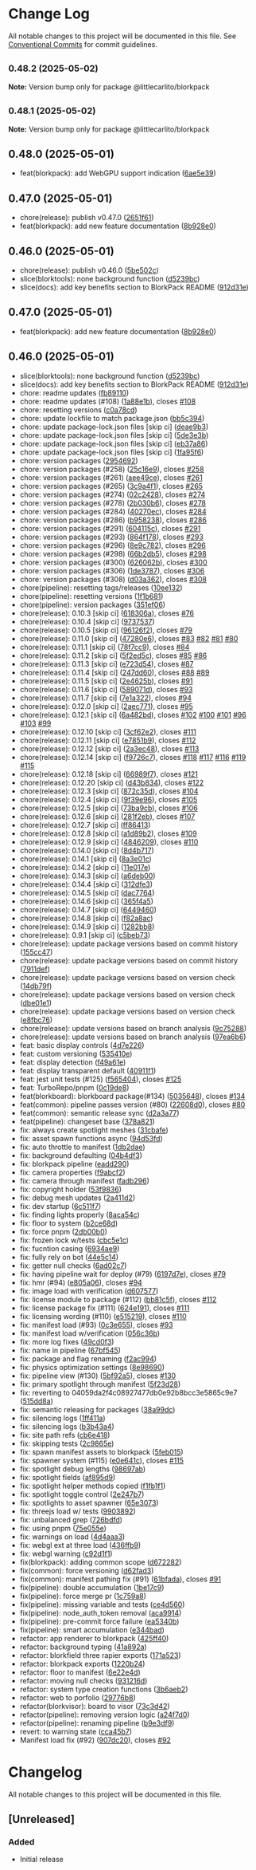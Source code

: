 # Change Log

All notable changes to this project will be documented in this file.
See [Conventional Commits](https://conventionalcommits.org) for commit guidelines.

## <small>0.48.2 (2025-05-02)</small>

**Note:** Version bump only for package @littlecarlito/blorkpack





## <small>0.48.1 (2025-05-02)</small>

**Note:** Version bump only for package @littlecarlito/blorkpack





## 0.48.0 (2025-05-01)

- feat(blorkpack): add WebGPU support indication ([6ae5e39](https://github.com/littlecarlito/threejs_site/commit/6ae5e39))

## 0.47.0 (2025-05-01)

- chore(release): publish v0.47.0 ([2651f61](https://github.com/littlecarlito/threejs_site/commit/2651f61))
- feat(blorkpack): add new feature documentation ([8b928e0](https://github.com/littlecarlito/threejs_site/commit/8b928e0))

## 0.46.0 (2025-05-01)

- chore(release): publish v0.46.0 ([5be502c](https://github.com/littlecarlito/threejs_site/commit/5be502c))
- slice(blorktools): none background function ([d5239bc](https://github.com/littlecarlito/threejs_site/commit/d5239bc))
- slice(docs): add key benefits section to BlorkPack README ([912d31e](https://github.com/littlecarlito/threejs_site/commit/912d31e))

## 0.47.0 (2025-05-01)

- feat(blorkpack): add new feature documentation ([8b928e0](https://github.com/littlecarlito/threejs_site/commit/8b928e0))

## 0.46.0 (2025-05-01)

- slice(blorktools): none background function ([d5239bc](https://github.com/littlecarlito/threejs_site/commit/d5239bc))
- slice(docs): add key benefits section to BlorkPack README ([912d31e](https://github.com/littlecarlito/threejs_site/commit/912d31e))
- chore: readme updates ([fb89110](https://github.com/littlecarlito/threejs_site/commit/fb89110))
- chore: readme updates (#108) ([1a88e1b](https://github.com/littlecarlito/threejs_site/commit/1a88e1b)), closes [#108](https://github.com/littlecarlito/threejs_site/issues/108)
- chore: resetting versions ([c0a78cd](https://github.com/littlecarlito/threejs_site/commit/c0a78cd))
- chore: update lockfile to match package.json ([bb5c394](https://github.com/littlecarlito/threejs_site/commit/bb5c394))
- chore: update package-lock.json files [skip ci] ([deae9b3](https://github.com/littlecarlito/threejs_site/commit/deae9b3))
- chore: update package-lock.json files [skip ci] ([5de3e3b](https://github.com/littlecarlito/threejs_site/commit/5de3e3b))
- chore: update package-lock.json files [skip ci] ([eb37a86](https://github.com/littlecarlito/threejs_site/commit/eb37a86))
- chore: update package-lock.json files [skip ci] ([1fa95f6](https://github.com/littlecarlito/threejs_site/commit/1fa95f6))
- chore: version packages ([2954692](https://github.com/littlecarlito/threejs_site/commit/2954692))
- chore: version packages (#258) ([25c16e9](https://github.com/littlecarlito/threejs_site/commit/25c16e9)), closes [#258](https://github.com/littlecarlito/threejs_site/issues/258)
- chore: version packages (#261) ([aee49ce](https://github.com/littlecarlito/threejs_site/commit/aee49ce)), closes [#261](https://github.com/littlecarlito/threejs_site/issues/261)
- chore: version packages (#265) ([3c9a4f1](https://github.com/littlecarlito/threejs_site/commit/3c9a4f1)), closes [#265](https://github.com/littlecarlito/threejs_site/issues/265)
- chore: version packages (#274) ([02c2428](https://github.com/littlecarlito/threejs_site/commit/02c2428)), closes [#274](https://github.com/littlecarlito/threejs_site/issues/274)
- chore: version packages (#278) ([2b030b6](https://github.com/littlecarlito/threejs_site/commit/2b030b6)), closes [#278](https://github.com/littlecarlito/threejs_site/issues/278)
- chore: version packages (#284) ([40270ec](https://github.com/littlecarlito/threejs_site/commit/40270ec)), closes [#284](https://github.com/littlecarlito/threejs_site/issues/284)
- chore: version packages (#286) ([b958238](https://github.com/littlecarlito/threejs_site/commit/b958238)), closes [#286](https://github.com/littlecarlito/threejs_site/issues/286)
- chore: version packages (#291) ([604115c](https://github.com/littlecarlito/threejs_site/commit/604115c)), closes [#291](https://github.com/littlecarlito/threejs_site/issues/291)
- chore: version packages (#293) ([864f178](https://github.com/littlecarlito/threejs_site/commit/864f178)), closes [#293](https://github.com/littlecarlito/threejs_site/issues/293)
- chore: version packages (#296) ([8e9c782](https://github.com/littlecarlito/threejs_site/commit/8e9c782)), closes [#296](https://github.com/littlecarlito/threejs_site/issues/296)
- chore: version packages (#298) ([66b2db5](https://github.com/littlecarlito/threejs_site/commit/66b2db5)), closes [#298](https://github.com/littlecarlito/threejs_site/issues/298)
- chore: version packages (#300) ([626062b](https://github.com/littlecarlito/threejs_site/commit/626062b)), closes [#300](https://github.com/littlecarlito/threejs_site/issues/300)
- chore: version packages (#306) ([1de3787](https://github.com/littlecarlito/threejs_site/commit/1de3787)), closes [#306](https://github.com/littlecarlito/threejs_site/issues/306)
- chore: version packages (#308) ([d03a362](https://github.com/littlecarlito/threejs_site/commit/d03a362)), closes [#308](https://github.com/littlecarlito/threejs_site/issues/308)
- chore(pipeline): resetting tags/releases ([10ee132](https://github.com/littlecarlito/threejs_site/commit/10ee132))
- chore(pipeline): resetting versions ([1f1b681](https://github.com/littlecarlito/threejs_site/commit/1f1b681))
- chore(pipeline): version packages ([351ef06](https://github.com/littlecarlito/threejs_site/commit/351ef06))
- chore(release): 0.10.3 [skip ci] ([618306a](https://github.com/littlecarlito/threejs_site/commit/618306a)), closes [#76](https://github.com/littlecarlito/threejs_site/issues/76)
- chore(release): 0.10.4 [skip ci] ([9737537](https://github.com/littlecarlito/threejs_site/commit/9737537))
- chore(release): 0.10.5 [skip ci] ([96126f2](https://github.com/littlecarlito/threejs_site/commit/96126f2)), closes [#79](https://github.com/littlecarlito/threejs_site/issues/79)
- chore(release): 0.11.0 [skip ci] ([47280e6](https://github.com/littlecarlito/threejs_site/commit/47280e6)), closes [#83](https://github.com/littlecarlito/threejs_site/issues/83) [#82](https://github.com/littlecarlito/threejs_site/issues/82) [#81](https://github.com/littlecarlito/threejs_site/issues/81) [#80](https://github.com/littlecarlito/threejs_site/issues/80)
- chore(release): 0.11.1 [skip ci] ([78f7cc9](https://github.com/littlecarlito/threejs_site/commit/78f7cc9)), closes [#84](https://github.com/littlecarlito/threejs_site/issues/84)
- chore(release): 0.11.2 [skip ci] ([5f2ed5c](https://github.com/littlecarlito/threejs_site/commit/5f2ed5c)), closes [#85](https://github.com/littlecarlito/threejs_site/issues/85) [#86](https://github.com/littlecarlito/threejs_site/issues/86)
- chore(release): 0.11.3 [skip ci] ([e723d54](https://github.com/littlecarlito/threejs_site/commit/e723d54)), closes [#87](https://github.com/littlecarlito/threejs_site/issues/87)
- chore(release): 0.11.4 [skip ci] ([247dd60](https://github.com/littlecarlito/threejs_site/commit/247dd60)), closes [#88](https://github.com/littlecarlito/threejs_site/issues/88) [#89](https://github.com/littlecarlito/threejs_site/issues/89)
- chore(release): 0.11.5 [skip ci] ([2e4625b](https://github.com/littlecarlito/threejs_site/commit/2e4625b)), closes [#91](https://github.com/littlecarlito/threejs_site/issues/91)
- chore(release): 0.11.6 [skip ci] ([589071d](https://github.com/littlecarlito/threejs_site/commit/589071d)), closes [#93](https://github.com/littlecarlito/threejs_site/issues/93)
- chore(release): 0.11.7 [skip ci] ([7e1a322](https://github.com/littlecarlito/threejs_site/commit/7e1a322)), closes [#94](https://github.com/littlecarlito/threejs_site/issues/94)
- chore(release): 0.12.0 [skip ci] ([2aec771](https://github.com/littlecarlito/threejs_site/commit/2aec771)), closes [#95](https://github.com/littlecarlito/threejs_site/issues/95)
- chore(release): 0.12.1 [skip ci] ([6a482bd](https://github.com/littlecarlito/threejs_site/commit/6a482bd)), closes [#102](https://github.com/littlecarlito/threejs_site/issues/102) [#100](https://github.com/littlecarlito/threejs_site/issues/100) [#101](https://github.com/littlecarlito/threejs_site/issues/101) [#96](https://github.com/littlecarlito/threejs_site/issues/96) [#103](https://github.com/littlecarlito/threejs_site/issues/103) [#99](https://github.com/littlecarlito/threejs_site/issues/99)
- chore(release): 0.12.10 [skip ci] ([3cf62e2](https://github.com/littlecarlito/threejs_site/commit/3cf62e2)), closes [#111](https://github.com/littlecarlito/threejs_site/issues/111)
- chore(release): 0.12.11 [skip ci] ([e7851b9](https://github.com/littlecarlito/threejs_site/commit/e7851b9)), closes [#112](https://github.com/littlecarlito/threejs_site/issues/112)
- chore(release): 0.12.12 [skip ci] ([2a3ec48](https://github.com/littlecarlito/threejs_site/commit/2a3ec48)), closes [#113](https://github.com/littlecarlito/threejs_site/issues/113)
- chore(release): 0.12.14 [skip ci] ([f9726c7](https://github.com/littlecarlito/threejs_site/commit/f9726c7)), closes [#118](https://github.com/littlecarlito/threejs_site/issues/118) [#117](https://github.com/littlecarlito/threejs_site/issues/117) [#116](https://github.com/littlecarlito/threejs_site/issues/116) [#119](https://github.com/littlecarlito/threejs_site/issues/119) [#115](https://github.com/littlecarlito/threejs_site/issues/115)
- chore(release): 0.12.18 [skip ci] ([66989f7](https://github.com/littlecarlito/threejs_site/commit/66989f7)), closes [#121](https://github.com/littlecarlito/threejs_site/issues/121)
- chore(release): 0.12.20 [skip ci] ([d43b834](https://github.com/littlecarlito/threejs_site/commit/d43b834)), closes [#122](https://github.com/littlecarlito/threejs_site/issues/122)
- chore(release): 0.12.3 [skip ci] ([872c35d](https://github.com/littlecarlito/threejs_site/commit/872c35d)), closes [#104](https://github.com/littlecarlito/threejs_site/issues/104)
- chore(release): 0.12.4 [skip ci] ([9f39e96](https://github.com/littlecarlito/threejs_site/commit/9f39e96)), closes [#105](https://github.com/littlecarlito/threejs_site/issues/105)
- chore(release): 0.12.5 [skip ci] ([73ba9cb](https://github.com/littlecarlito/threejs_site/commit/73ba9cb)), closes [#106](https://github.com/littlecarlito/threejs_site/issues/106)
- chore(release): 0.12.6 [skip ci] ([281f2eb](https://github.com/littlecarlito/threejs_site/commit/281f2eb)), closes [#107](https://github.com/littlecarlito/threejs_site/issues/107)
- chore(release): 0.12.7 [skip ci] ([ff86413](https://github.com/littlecarlito/threejs_site/commit/ff86413))
- chore(release): 0.12.8 [skip ci] ([a1d89b2](https://github.com/littlecarlito/threejs_site/commit/a1d89b2)), closes [#109](https://github.com/littlecarlito/threejs_site/issues/109)
- chore(release): 0.12.9 [skip ci] ([4846209](https://github.com/littlecarlito/threejs_site/commit/4846209)), closes [#110](https://github.com/littlecarlito/threejs_site/issues/110)
- chore(release): 0.14.0 [skip ci] ([8d4b717](https://github.com/littlecarlito/threejs_site/commit/8d4b717))
- chore(release): 0.14.1 [skip ci] ([8a3e01c](https://github.com/littlecarlito/threejs_site/commit/8a3e01c))
- chore(release): 0.14.2 [skip ci] ([11e017e](https://github.com/littlecarlito/threejs_site/commit/11e017e))
- chore(release): 0.14.3 [skip ci] ([a6deb00](https://github.com/littlecarlito/threejs_site/commit/a6deb00))
- chore(release): 0.14.4 [skip ci] ([312dfe3](https://github.com/littlecarlito/threejs_site/commit/312dfe3))
- chore(release): 0.14.5 [skip ci] ([dac7764](https://github.com/littlecarlito/threejs_site/commit/dac7764))
- chore(release): 0.14.6 [skip ci] ([365f4a5](https://github.com/littlecarlito/threejs_site/commit/365f4a5))
- chore(release): 0.14.7 [skip ci] ([6449460](https://github.com/littlecarlito/threejs_site/commit/6449460))
- chore(release): 0.14.8 [skip ci] ([f82a8ac](https://github.com/littlecarlito/threejs_site/commit/f82a8ac))
- chore(release): 0.14.9 [skip ci] ([1282bb8](https://github.com/littlecarlito/threejs_site/commit/1282bb8))
- chore(release): 0.9.1 [skip ci] ([c5beb73](https://github.com/littlecarlito/threejs_site/commit/c5beb73))
- chore(release): update package versions based on commit history ([155cc47](https://github.com/littlecarlito/threejs_site/commit/155cc47))
- chore(release): update package versions based on commit history ([7911def](https://github.com/littlecarlito/threejs_site/commit/7911def))
- chore(release): update package versions based on version check ([14db79f](https://github.com/littlecarlito/threejs_site/commit/14db79f))
- chore(release): update package versions based on version check ([dbe01e1](https://github.com/littlecarlito/threejs_site/commit/dbe01e1))
- chore(release): update package versions based on version check ([e8fbc76](https://github.com/littlecarlito/threejs_site/commit/e8fbc76))
- chore(release): update versions based on branch analysis ([9c75288](https://github.com/littlecarlito/threejs_site/commit/9c75288))
- chore(release): update versions based on branch analysis ([97ea6b6](https://github.com/littlecarlito/threejs_site/commit/97ea6b6))
- feat: basic display controls ([4d7e226](https://github.com/littlecarlito/threejs_site/commit/4d7e226))
- feat: custom versioning ([535410e](https://github.com/littlecarlito/threejs_site/commit/535410e))
- feat: display detection ([f49a61e](https://github.com/littlecarlito/threejs_site/commit/f49a61e))
- feat: display transparent default ([40911f1](https://github.com/littlecarlito/threejs_site/commit/40911f1))
- feat: jest unit tests (#125) ([f565404](https://github.com/littlecarlito/threejs_site/commit/f565404)), closes [#125](https://github.com/littlecarlito/threejs_site/issues/125)
- feat: TurboRepo/pnpm ([0c19de8](https://github.com/littlecarlito/threejs_site/commit/0c19de8))
- feat(blorkboard): blorkboard package(#134) ([5035648](https://github.com/littlecarlito/threejs_site/commit/5035648)), closes [#134](https://github.com/littlecarlito/threejs_site/issues/134)
- feat(common): pipeline passes version (#80) ([22608d0](https://github.com/littlecarlito/threejs_site/commit/22608d0)), closes [#80](https://github.com/littlecarlito/threejs_site/issues/80)
- feat(common): semantic release sync ([d2a3a77](https://github.com/littlecarlito/threejs_site/commit/d2a3a77))
- feat(pipeline): changeset base ([378a821](https://github.com/littlecarlito/threejs_site/commit/378a821))
- fix: always create spotlight meshes ([31cbafe](https://github.com/littlecarlito/threejs_site/commit/31cbafe))
- fix: asset spawn functions async ([94d53fd](https://github.com/littlecarlito/threejs_site/commit/94d53fd))
- fix: auto throttle to manifest ([1db2dae](https://github.com/littlecarlito/threejs_site/commit/1db2dae))
- fix: background defaulting ([04b4df3](https://github.com/littlecarlito/threejs_site/commit/04b4df3))
- fix: blorkpack pipeline ([eadd290](https://github.com/littlecarlito/threejs_site/commit/eadd290))
- fix: camera properties ([f9abcf2](https://github.com/littlecarlito/threejs_site/commit/f9abcf2))
- fix: camera through manifest ([fadb296](https://github.com/littlecarlito/threejs_site/commit/fadb296))
- fix: copyright holder ([53f9836](https://github.com/littlecarlito/threejs_site/commit/53f9836))
- fix: debug mesh updates ([2a411d2](https://github.com/littlecarlito/threejs_site/commit/2a411d2))
- fix: dev startup ([6c511f7](https://github.com/littlecarlito/threejs_site/commit/6c511f7))
- fix: finding lights properly ([8aca54c](https://github.com/littlecarlito/threejs_site/commit/8aca54c))
- fix: floor to system ([b2ce68d](https://github.com/littlecarlito/threejs_site/commit/b2ce68d))
- fix: force pnpm ([2db00b0](https://github.com/littlecarlito/threejs_site/commit/2db00b0))
- fix: frozen lock w/tests ([cbc5e1c](https://github.com/littlecarlito/threejs_site/commit/cbc5e1c))
- fix: fucntion casing ([6934ae9](https://github.com/littlecarlito/threejs_site/commit/6934ae9))
- fix: fully rely on bot ([44e5c14](https://github.com/littlecarlito/threejs_site/commit/44e5c14))
- fix: getter null checks ([6ad02c7](https://github.com/littlecarlito/threejs_site/commit/6ad02c7))
- fix: having pipeline wait for deploy (#79) ([6197d7e](https://github.com/littlecarlito/threejs_site/commit/6197d7e)), closes [#79](https://github.com/littlecarlito/threejs_site/issues/79)
- fix: hmr (#94) ([e805a06](https://github.com/littlecarlito/threejs_site/commit/e805a06)), closes [#94](https://github.com/littlecarlito/threejs_site/issues/94)
- fix: image load with verification ([d607577](https://github.com/littlecarlito/threejs_site/commit/d607577))
- fix: license module to package (#112) ([bb81c5f](https://github.com/littlecarlito/threejs_site/commit/bb81c5f)), closes [#112](https://github.com/littlecarlito/threejs_site/issues/112)
- fix: license package fix (#111) ([624e191](https://github.com/littlecarlito/threejs_site/commit/624e191)), closes [#111](https://github.com/littlecarlito/threejs_site/issues/111)
- fix: licensing wording (#110) ([e515219](https://github.com/littlecarlito/threejs_site/commit/e515219)), closes [#110](https://github.com/littlecarlito/threejs_site/issues/110)
- fix: manifest load (#93) ([0c3e655](https://github.com/littlecarlito/threejs_site/commit/0c3e655)), closes [#93](https://github.com/littlecarlito/threejs_site/issues/93)
- fix: manifest load w/verification ([056c36b](https://github.com/littlecarlito/threejs_site/commit/056c36b))
- fix: more log fixes ([49cd0f3](https://github.com/littlecarlito/threejs_site/commit/49cd0f3))
- fix: name in pipeline ([67bf545](https://github.com/littlecarlito/threejs_site/commit/67bf545))
- fix: package and flag renaming ([f2ac994](https://github.com/littlecarlito/threejs_site/commit/f2ac994))
- fix: physics optimization settings ([8e98690](https://github.com/littlecarlito/threejs_site/commit/8e98690))
- fix: pipeline view (#130) ([5bf92a5](https://github.com/littlecarlito/threejs_site/commit/5bf92a5)), closes [#130](https://github.com/littlecarlito/threejs_site/issues/130)
- fix: primary spotlight through manifest ([5f23d28](https://github.com/littlecarlito/threejs_site/commit/5f23d28))
- fix: reverting to 04059da2f4c08927477db0e92b8bcc3e5865c9e7 ([515dd8a](https://github.com/littlecarlito/threejs_site/commit/515dd8a))
- fix: semantic releasing for packages ([38a99dc](https://github.com/littlecarlito/threejs_site/commit/38a99dc))
- fix: silencing logs ([1ff411a](https://github.com/littlecarlito/threejs_site/commit/1ff411a))
- fix: silencing logs ([b3b43a4](https://github.com/littlecarlito/threejs_site/commit/b3b43a4))
- fix: site path refs ([cb6e418](https://github.com/littlecarlito/threejs_site/commit/cb6e418))
- fix: skipping tests ([2c9865e](https://github.com/littlecarlito/threejs_site/commit/2c9865e))
- fix: spawn manifest assets to blorkpack ([5feb015](https://github.com/littlecarlito/threejs_site/commit/5feb015))
- fix: spawner system (#115) ([e0e641c](https://github.com/littlecarlito/threejs_site/commit/e0e641c)), closes [#115](https://github.com/littlecarlito/threejs_site/issues/115)
- fix: spotlight debug lengths ([98697ab](https://github.com/littlecarlito/threejs_site/commit/98697ab))
- fix: spotlight fields ([af895d9](https://github.com/littlecarlito/threejs_site/commit/af895d9))
- fix: spotlight helper methods copied ([f1fb1f1](https://github.com/littlecarlito/threejs_site/commit/f1fb1f1))
- fix: spotlight toggle control ([2e247b7](https://github.com/littlecarlito/threejs_site/commit/2e247b7))
- fix: spotlights to asset spawner ([65e3073](https://github.com/littlecarlito/threejs_site/commit/65e3073))
- fix: threejs load w/ tests ([9903892](https://github.com/littlecarlito/threejs_site/commit/9903892))
- fix: unbalanced grep ([726bdfd](https://github.com/littlecarlito/threejs_site/commit/726bdfd))
- fix: using pnpm ([75e055e](https://github.com/littlecarlito/threejs_site/commit/75e055e))
- fix: warnings on load ([4d4aaa3](https://github.com/littlecarlito/threejs_site/commit/4d4aaa3))
- fix: webgl ext at three load ([436ffb9](https://github.com/littlecarlito/threejs_site/commit/436ffb9))
- fix: webgl warning ([c92d1f1](https://github.com/littlecarlito/threejs_site/commit/c92d1f1))
- fix(blorkpack): adding common scope ([d672282](https://github.com/littlecarlito/threejs_site/commit/d672282))
- fix(common): force versioning ([d62fad3](https://github.com/littlecarlito/threejs_site/commit/d62fad3))
- fix(common): manifest pathing fix (#91) ([61bfada](https://github.com/littlecarlito/threejs_site/commit/61bfada)), closes [#91](https://github.com/littlecarlito/threejs_site/issues/91)
- fix(pipeline): double accumulation ([1be17c9](https://github.com/littlecarlito/threejs_site/commit/1be17c9))
- fix(pipeline): force merge pr ([1c759a8](https://github.com/littlecarlito/threejs_site/commit/1c759a8))
- fix(pipeline): missing variable and tests ([ce4d560](https://github.com/littlecarlito/threejs_site/commit/ce4d560))
- fix(pipeline): node_auth_token removal ([aca9914](https://github.com/littlecarlito/threejs_site/commit/aca9914))
- fix(pipeline): pre-commit force failure ([ea5340b](https://github.com/littlecarlito/threejs_site/commit/ea5340b))
- fix(pipeline): smart accumulation ([e344bad](https://github.com/littlecarlito/threejs_site/commit/e344bad))
- refactor: app renderer to blorkpack ([425ff40](https://github.com/littlecarlito/threejs_site/commit/425ff40))
- refactor: background typing ([41a892a](https://github.com/littlecarlito/threejs_site/commit/41a892a))
- refactor: blorkfield three rapier exports ([171a523](https://github.com/littlecarlito/threejs_site/commit/171a523))
- refactor: blorkpack exports ([1220b24](https://github.com/littlecarlito/threejs_site/commit/1220b24))
- refactor: floor to manifest ([6e22e4d](https://github.com/littlecarlito/threejs_site/commit/6e22e4d))
- refactor: moving null checks ([931216d](https://github.com/littlecarlito/threejs_site/commit/931216d))
- refactor: system type creation functions ([3b6aeb2](https://github.com/littlecarlito/threejs_site/commit/3b6aeb2))
- refactor: web to porfolio ([29776b8](https://github.com/littlecarlito/threejs_site/commit/29776b8))
- refactor(blorkvisor): board to visor ([73c3d42](https://github.com/littlecarlito/threejs_site/commit/73c3d42))
- refactor(pipeline): removing version logic ([a24f7d0](https://github.com/littlecarlito/threejs_site/commit/a24f7d0))
- refactor(pipeline): renaming pipeline ([b9e3df9](https://github.com/littlecarlito/threejs_site/commit/b9e3df9))
- revert: to warning state ([cca45b7](https://github.com/littlecarlito/threejs_site/commit/cca45b7))
- Manifest load fix (#92) ([907dc20](https://github.com/littlecarlito/threejs_site/commit/907dc20)), closes [#92](https://github.com/littlecarlito/threejs_site/issues/92)

# Changelog

All notable changes to this project will be documented in this file.

## [Unreleased]

### Added

- Initial release
